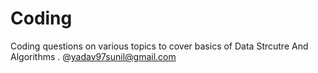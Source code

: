 # Coding
Coding questions on various topics to cover basics of Data Strcutre And Algorithms .
@yadav97sunil@gmail.com
